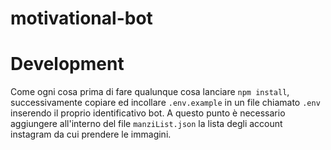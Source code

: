 # motivational-bot

# Development

Come ogni cosa prima di fare qualunque cosa lanciare `npm install`, successivamente copiare ed incollare `.env.example` in un file chiamato `.env` inserendo il proprio identificativo bot.
A questo punto è necessario aggiungere all'interno del file `manziList.json` la lista degli account instagram da cui prendere le immagini.
